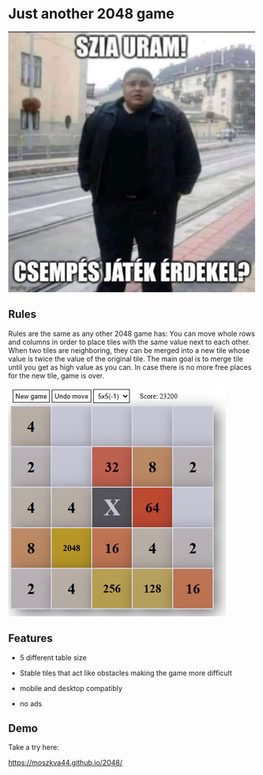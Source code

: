 # Just another 2048 game



![](img/tile_meme.jpg)

## Rules

Rules are the same as any other 2048 game has: You can move whole rows and columns in order to place tiles with the same value next to each other. When two tiles are neighboring, they can be merged into a new tile whose value is twice the value of the original tile. The main goal is to merge tile until you get as high value as you can. In case there is no more free places for the new tile, game is over.

![](img/gameplay.png)



## Features

- 5 different table size

- Stable tiles that act like obstacles making the game more difficult

- mobile and desktop compatibly

- no ads

  

## Demo

Take a try here: 

https://moszkva44.github.io/2048/

